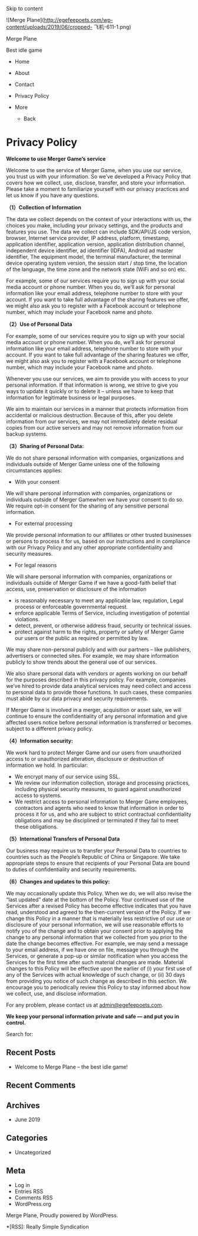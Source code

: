 Skip to content

![Merge Plane](http://egefeepoets.com/wp-content/uploads/2019/06/cropped-
飞机-611-1.png)

Merge Plane

Best idle game

  * Home
  * About
  * Contact
  * Privacy Policy

  * More
    * Back

# Privacy Policy

**Welcome to use Merger Game’s service**

Welcome to use the service of Merger Game, when you use our service, you trust
us with your information. So we’ve developed a Privacy Policy that covers how
we collect, use, disclose, transfer, and store your information. Please take a
moment to familiarize yourself with our privacy practices and let us know if
you have any questions.

**（1）Collection of Information**

The data we collect depends on the context of your interactions with us, the
choices you make, including your privacy settings, and the products and
features you use. The data we collect can include SDK/API/JS code version,
browser, Internet service provider, IP address, platform, timestamp,
application identifier, application version, application distribution channel,
independent device identifier, ad identifier (IDFA), Android ad master
identifier, The equipment model, the terminal manufacturer, the terminal
device operating system version, the session start / stop time, the location
of the language, the time zone and the network state (WiFi and so on) etc.

For example, some of our services require you to sign up with your social
media account or phone number. When you do, we’ll ask for personal information
like your email address, telephone number to store with your account. If you
want to take full advantage of the sharing features we offer, we might also
ask you to register with a Facebook account or telephone number, which may
include your Facebook name and photo.

**（2）Use of Personal Data**

For example, some of our services require you to sign up with your social
media account or phone number. When you do, we’ll ask for personal information
like your email address, telephone number to store with your account. If you
want to take full advantage of the sharing features we offer, we might also
ask you to register with a Facebook account or telephone number, which may
include your Facebook name and photo.

Whenever you use our services, we aim to provide you with access to your
personal information. If that information is wrong, we strive to give you ways
to update it quickly or to delete it – unless we have to keep that information
for legitimate business or legal purposes.

We aim to maintain our services in a manner that protects information from
accidental or malicious destruction. Because of this, after you delete
information from our services, we may not immediately delete residual copies
from our active servers and may not remove information from our backup
systems.

**（3）Sharing of Personal Data:**

We do not share personal information with companies, organizations and
individuals outside of Merger Game unless one of the following circumstances
applies:

  * With your consent

We will share personal information with companies, organizations or
individuals outside of Merger Gamewhen we have your consent to do so. We
require opt-in consent for the sharing of any sensitive personal information.

  * For external processing

We provide personal information to our affiliates or other trusted businesses
or persons to process it for us, based on our instructions and in compliance
with our Privacy Policy and any other appropriate confidentiality and security
measures.

  * For legal reasons

We will share personal information with companies, organizations or
individuals outside of Merger Game if we have a good-faith belief that access,
use, preservation or disclosure of the information

  * is reasonably necessary to meet any applicable law, regulation, Legal process or enforceable governmental request.
  * enforce applicable Terms of Service, including investigation of potential violations.
  * detect, prevent, or otherwise address fraud, security or technical issues.
  * protect against harm to the rights, property or safety of Merger Game our users or the public as required or permitted by law.

We may share non-personal publicly and with our partners – like publishers,
advertisers or connected sites. For example, we may share information publicly
to show trends about the general use of our services.  

We also share personal data with vendors or agents working on our behalf for
the purposes described in this privacy policy. For example, companies we’ve
hired to provide data analytical services may need collect and access to
personal data to provide those functions. In such cases, these companies must
abide by our data privacy and security requirements.

If Merger Game is involved in a merger, acquisition or asset sale, we will
continue to ensure the confidentiality of any personal information and give
affected users notice before personal information is transferred or becomes
subject to a different privacy policy.

**（4）Information security:**

We work hard to protect Merger Game and our users from unauthorized access to
or unauthorized alteration, disclosure or destruction of information we hold.
In particular:

  * We encrypt many of our service using SSL.
  * We review our information collection, storage and processing practices, including physical security measures, to guard against unauthorized access to systems.
  * We restrict access to personal information to Merger Game employees, contractors and agents who need to know that information in order to process it for us, and who are subject to strict contractual confidentiality obligations and may be disciplined or terminated if they fail to meet these obligations.

**（5）International Transfers of Personal Data**

Our business may require us to transfer your Personal Data to countries to
countries such as the People’s Republic of China or Singapore. We take
appropriate steps to ensure that recipients of your Personal Data are bound to
duties of confidentiality and security requirements.

**（6）Changes and updates to this policy:**

We may occasionally update this Policy. When we do, we will also revise the
“last updated” date at the bottom of the Policy. Your continued use of the
Services after a revised Policy has become effective indicates that you have
read, understood and agreed to the then-current version of the Policy. If we
change this Policy in a manner that is materially less restrictive of our use
or disclosure of your personal information, we will use reasonable efforts to
notify you of the change and to obtain your consent prior to applying the
change to any personal information that we collected from you prior to the
date the change becomes effective. For example, we may send a message to your
email address, if we have one on file, message you through the Services, or
generate a pop-up or similar notification when you access the Services for the
first time after such material changes are made. Material changes to this
Policy will be effective upon the earlier of (i) your first use of any of the
Services with actual knowledge of such change, or (ii) 30 days from providing
you notice of such change as described in this section. We encourage you to
periodically review this Policy to stay informed about how we collect, use,
and disclose information.  

For any problem, please contact us at admin@egefeepoets.com.

**We keep your personal information private and safe — and put you in
control.**  

Search for:

## Recent Posts

  * Welcome to Merge Plane – the best idle game!

## Recent Comments

## Archives

  * June 2019

## Categories

  * Uncategorized

## Meta

  * Log in
  * Entries RSS
  * Comments RSS
  * WordPress.org

Merge Plane,  Proudly powered by WordPress.

  *[RSS]: Really Simple Syndication

